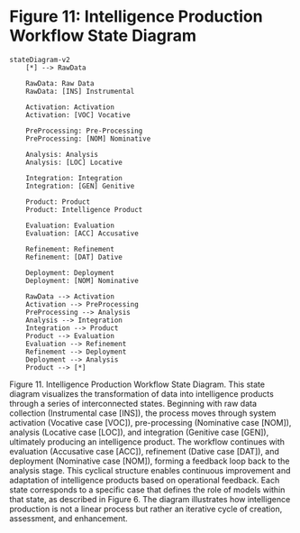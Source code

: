 # Figure 11: Intelligence Production Workflow State Diagram

```mermaid
stateDiagram-v2
    [*] --> RawData
    
    RawData: Raw Data
    RawData: [INS] Instrumental
    
    Activation: Activation
    Activation: [VOC] Vocative
    
    PreProcessing: Pre-Processing
    PreProcessing: [NOM] Nominative
    
    Analysis: Analysis
    Analysis: [LOC] Locative
    
    Integration: Integration
    Integration: [GEN] Genitive
    
    Product: Product
    Product: Intelligence Product
    
    Evaluation: Evaluation
    Evaluation: [ACC] Accusative
    
    Refinement: Refinement
    Refinement: [DAT] Dative
    
    Deployment: Deployment
    Deployment: [NOM] Nominative
    
    RawData --> Activation
    Activation --> PreProcessing
    PreProcessing --> Analysis
    Analysis --> Integration
    Integration --> Product
    Product --> Evaluation
    Evaluation --> Refinement
    Refinement --> Deployment
    Deployment --> Analysis
    Product --> [*]
```

Figure 11. Intelligence Production Workflow State Diagram. This state diagram visualizes the transformation of data into intelligence products through a series of interconnected states. Beginning with raw data collection (Instrumental case [INS]), the process moves through system activation (Vocative case [VOC]), pre-processing (Nominative case [NOM]), analysis (Locative case [LOC]), and integration (Genitive case [GEN]), ultimately producing an intelligence product. The workflow continues with evaluation (Accusative case [ACC]), refinement (Dative case [DAT]), and deployment (Nominative case [NOM]), forming a feedback loop back to the analysis stage. This cyclical structure enables continuous improvement and adaptation of intelligence products based on operational feedback. Each state corresponds to a specific case that defines the role of models within that state, as described in Figure 6. The diagram illustrates how intelligence production is not a linear process but rather an iterative cycle of creation, assessment, and enhancement.

